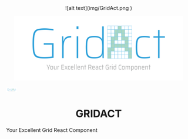 <center>![alt text](img/GridAct.png )</center>
<p align="center">
  <img width="460" src="./img/GridAct.png">
</p>
 
<img src="img/GridAct_logo.jpg" width="30"> 
<center><h1>GRIDACT</h1></center>
Your Excellent Grid React Component
